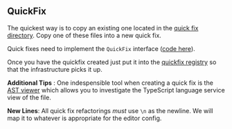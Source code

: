 ## QuickFix
The quickest way is to copy an existing one located in the [quick fix directory](https://github.com/TypeStrong/atom-typescript/tree/a91f7e0c935ed2bdc2c642350af50a7a5aed70ad/lib/main/lang/fixmyts/quickFixes). Copy one of these files into a new quick fix.

Quick fixes need to implement the `QuickFix` interface ([code here](https://github.com/TypeStrong/atom-typescript/blob/a91f7e0c935ed2bdc2c642350af50a7a5aed70ad/lib/main/lang/fixmyts/quickFix.ts#L46-L53)).

Once you have the quickfix created just put it into the [quickfix registry](https://github.com/TypeStrong/atom-typescript/blob/a91f7e0c935ed2bdc2c642350af50a7a5aed70ad/lib/main/lang/fixmyts/quickFixRegistry.ts#L14-L24) so that the infrastructure picks it up.

**Additional Tips** : One indespensible tool when creating a quick fix is the [AST viewer](https://github.com/TypeStrong/atom-typescript#ast-visualizer) which allows you to investigate the TypeScript language service view of the file.

**New Lines**: All quick fix refactorings *must* use `\n` as the newline. We will map it to whatever is appropriate for the editor config.
